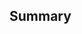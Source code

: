 ## Summary

<!-- Provide a summary of the changes and the purpose of the PR. Link to any relevant issues or discussions. -->

<!-- ## Deployment Notes -->

<!-- Provide any specific deployment notes or steps that need to be taken post-merge. -->
